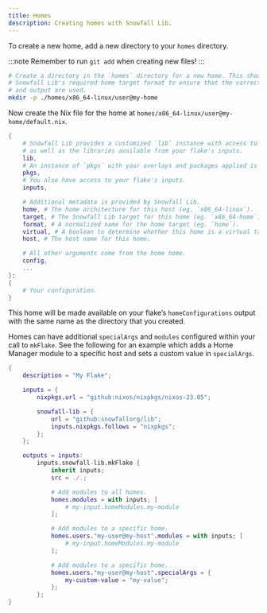 ```yaml
---
title: Homes
description: Creating homes with Snowfall Lib.
---
```


To create a new home, add a new directory to your `homes` directory.

:::note
Remember to run `git add` when creating new files!
:::

```bash
# Create a directory in the `homes` directory for a new home. This should follow
# Snowfall Lib's required home target format to ensure that the correct architecture
# and output are used.
mkdir -p ./homes/x86_64-linux/user@my-home
```

Now create the Nix file for the home at `homes/x86_64-linux/user@my-home/default.nix`.

```nix
{
    # Snowfall Lib provides a customized `lib` instance with access to your flake's library
    # as well as the libraries available from your flake's inputs.
    lib,
    # An instance of `pkgs` with your overlays and packages applied is also available.
    pkgs,
    # You also have access to your flake's inputs.
    inputs,

    # Additional metadata is provided by Snowfall Lib.
    home, # The home architecture for this host (eg. `x86_64-linux`).
    target, # The Snowfall Lib target for this home (eg. `x86_64-home`).
    format, # A normalized name for the home target (eg. `home`).
    virtual, # A boolean to determine whether this home is a virtual target using nixos-generators.
    host, # The host name for this home.

    # All other arguments come from the home home.
    config,
    ...
}:
{
    # Your configuration.
}
```

This home will be made available on your flake’s `homeConfigurations` output with the same
name as the directory that you created.

Homes can have additional `specialArgs` and `modules` configured within your call to `mkFlake`.
See the following for an example which adds a Home Manager module to a specific host and sets a
custom value in `specialArgs`.

```nix
{
	description = "My Flake";

	inputs = {
		nixpkgs.url = "github:nixos/nixpkgs/nixos-23.05";

		snowfall-lib = {
			url = "github:snowfallorg/lib";
			inputs.nixpkgs.follows = "nixpkgs";
		};
	};

	outputs = inputs:
        inputs.snowfall-lib.mkFlake {
            inherit inputs;
            src = ./.;

            # Add modules to all homes.
            homes.modules = with inputs; [
                # my-input.homeModules.my-module
            ];

            # Add modules to a specific home.
            homes.users."my-user@my-host".modules = with inputs; [
                # my-input.homeModules.my-module
            ];

            # Add modules to a specific home.
            homes.users."my-user@my-host".specialArgs = {
                my-custom-value = "my-value";
            };
        };
}
```

